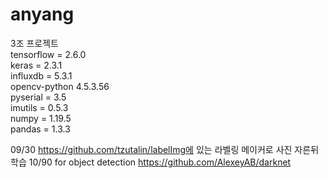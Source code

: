 # anyang
3조 프로젝트   
tensorflow = 2.6.0   
keras = 2.3.1   
influxdb = 5.3.1   
opencv-python 4.5.3.56   
pyserial = 3.5   
imutils = 0.5.3   
numpy = 1.19.5   
pandas = 1.3.3   


09/30 https://github.com/tzutalin/labelImg에 있는 라벨링 메이커로 사진 자른뒤 학습
10/90 for object detection https://github.com/AlexeyAB/darknet

